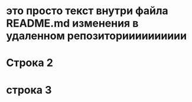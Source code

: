 # это просто текст внутри файла README.md изменения в удаленном репозиторииииииииии
# Строка 2
# строка 3

